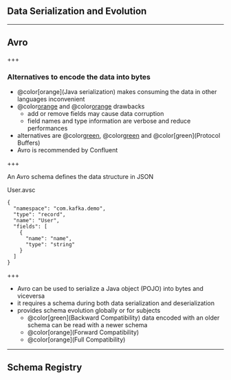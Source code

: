 ## Data Serialization and Evolution

---

## Avro

+++

### Alternatives to encode the data into bytes

* @color[orange](Java serialization) makes consuming the data in other languages inconvenient
* @color[orange](XML) and @color[orange](JSON) drawbacks
  - add or remove fields may cause data corruption
  - field names and type information are verbose and reduce performances
* alternatives are @color[green](Avro), @color[green](Thrift) and @color[green](Protocol Buffers)
* Avro is recommended by Confluent

+++

An Avro schema defines the data structure in JSON

User.avsc
```
{
  "namespace": "com.kafka.demo",
  "type": "record",
  "name": "User",
  "fields": [
    {
      "name": "name",
      "type": "string"
    }
  ]
}
```

+++

* Avro can be used to serialize a Java object (POJO) into bytes and viceversa
* it requires a schema during both data serialization and deserialization
* provides schema evolution globally or for subjects
  - @color[green](Backward Compatibility) data encoded with an older schema can be read with a newer schema
  - @color[orange](Forward Compatibility)
  - @color[orange](Full Compatibility)

---

## Schema Registry
